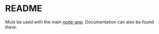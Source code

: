 # README

Must be used with the main [node-app](github.com/MChecaH/node-app). Documentation can also be found there.
